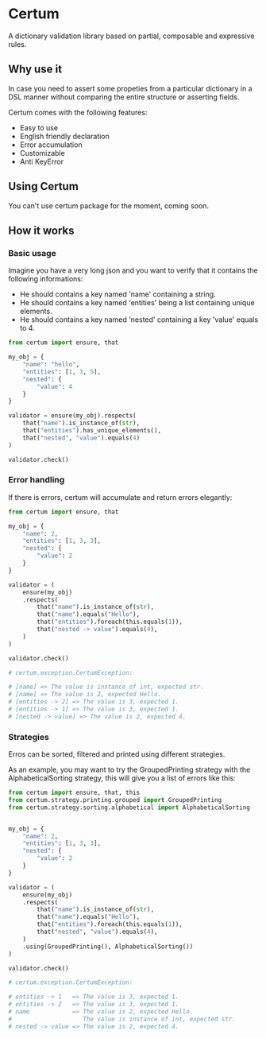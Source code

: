 # Certum

A dictionary validation library based on partial, composable and expressive rules.

## Why use it

In case you need to assert some propeties from a particular dictionary in a DSL manner without comparing the entire structure or asserting fields.

Certum comes with the following features:
- Easy to use
- English friendly declaration
- Error accumulation
- Customizable
- Anti KeyError

## Using Certum

You can't use certum package for the moment, coming soon.

## How it works

### Basic usage

Imagine you have a very long json and you want to verify that it contains the following informations:
- He should contains a key named 'name' containing a string.
- He should contains a key named 'entities' being a list containing unique elements.
- He should contains a key named 'nested' containing a key 'value' equals to 4.

```python
from certum import ensure, that

my_obj = {
    "name": "hello",
    "entities": [1, 3, 5],
    "nested": {
        "value": 4
    }
}

validator = ensure(my_obj).respects(
    that("name").is_instance_of(str),
    that("entities").has_unique_elements(),
    that("nested", "value").equals(4)
)

validator.check()
```

### Error handling

If there is errors, certum will accumulate and return errors elegantly:

```python
from certum import ensure, that

my_obj = {
    "name": 2,
    "entities": [1, 3, 3],
    "nested": {
        "value": 2
    }
}

validator = (
    ensure(my_obj)
    .respects(
        that("name").is_instance_of(str),
        that("name").equals("Hello"),
        that("entities").foreach(this.equals(1)),
        that("nested -> value").equals(4),
    )
)

validator.check()

# certum.exception.CertumException: 

# [name] => The value is instance of int, expected str.
# [name] => The value is 2, expected Hello.
# [entities -> 2] => The value is 3, expected 1.
# [entities -> 1] => The value is 3, expected 1.
# [nested -> value] => The value is 2, expected 4.
```

### Strategies

Erros can be sorted, filtered and printed using different strategies.

As an example, you may want to try the GroupedPrinting strategy with the AlphabeticalSorting strategy, this will give you a list of errors like this:

```python
from certum import ensure, that, this
from certum.strategy.printing.grouped import GroupedPrinting
from certum.strategy.sorting.alphabetical import AlphabeticalSorting


my_obj = {
    "name": 2,
    "entities": [1, 3, 3],
    "nested": {
        "value": 2
    }
}

validator = (
    ensure(my_obj)
    .respects(
        that("name").is_instance_of(str),
        that("name").equals("Hello"),
        that("entities").foreach(this.equals(1)),
        that("nested", "value").equals(4),
    )
    .using(GroupedPrinting(), AlphabeticalSorting())
)

validator.check()

# certum.exception.CertumException: 

# entities -> 1   => The value is 3, expected 1.
# entities -> 2   => The value is 3, expected 1.
# name            => The value is 2, expected Hello.
#                    The value is instance of int, expected str.
# nested -> value => The value is 2, expected 4.
```
